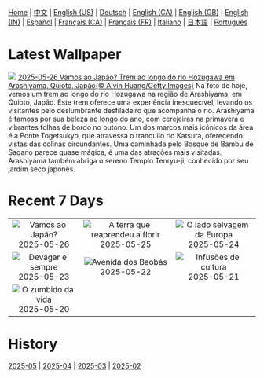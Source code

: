 [Home](../README.md) | [中文](zh-CN.md) | [English (US)](en-US.md) | [Deutsch](de-DE.md) | [English (CA)](en-CA.md) | [English (GB)](en-GB.md) | [English (IN)](en-IN.md) | [Español](es-ES.md) | [Français (CA)](fr-CA.md) | [Français (FR)](fr-FR.md) | [Italiano](it-IT.md) | [日本語](ja-JP.md) | [Português](pt-BR.md)

# Latest Wallpaper
![](https://www.bing.com/th?id=OHR.Arashiyama2025_PT-BR6176827383_UHD.jpg)
[2025-05-26 Vamos ao Japão? Trem ao longo do rio Hozugawa em Arashiyama, Quioto, Japão(© Alvin Huang/Getty Images)](https://www.bing.com/th?id=OHR.Arashiyama2025_PT-BR6176827383_UHD.jpg)
Na foto de hoje, vemos um trem ao longo do rio Hozugawa na região de Arashiyama, em Quioto, Japão. Este trem oferece uma experiência inesquecível, levando os visitantes pelo deslumbrante desfiladeiro que acompanha o rio. Arashiyama é famosa por sua beleza ao longo do ano, com cerejeiras na primavera e vibrantes folhas de bordo no outono. Um dos marcos mais icônicos da área é a Ponte Togetsukyo, que atravessa o tranquilo rio Katsura, oferecendo vistas das colinas circundantes. Uma caminhada pelo Bosque de Bambu de Sagano parece quase mágica, é uma das atrações mais visitadas. Arashiyama também abriga o sereno Templo Tenryu-ji, conhecido por seu jardim seco japonês.

# Recent 7 Days
|  |  |  |
|:---:|:---:|:---:|
| ![](https://www.bing.com/th?id=OHR.Arashiyama2025_PT-BR6176827383_400x240.jpg "Vamos ao Japão?") 2025-05-26 | ![](https://www.bing.com/th?id=OHR.ButchartFlowers_PT-BR7345483854_400x240.jpg "A terra que reaprendeu a florir") 2025-05-25 | ![](https://www.bing.com/th?id=OHR.JotunheimenPark_PT-BR4332808670_400x240.jpg "O lado selvagem da Europa") 2025-05-24 |
| ![](https://www.bing.com/th?id=OHR.ButterflyTurtle_PT-BR4108571272_400x240.jpg "Devagar e sempre") 2025-05-23 | ![](https://www.bing.com/th?id=OHR.BaobabAvenue_PT-BR2482029960_400x240.jpg "Avenida dos Baobás") 2025-05-22 | ![](https://www.bing.com/th?id=OHR.SongyangTeaGarden_PT-BR1905535535_400x240.jpg "Infusões de cultura") 2025-05-21 |
| ![](https://www.bing.com/th?id=OHR.HoneyBeeLavender_PT-BR9232518610_400x240.jpg "O zumbido da vida") 2025-05-20 |  |  |

# History
[2025-05](../archives/wallpaper/pt-BR/w_2025_05.md) | [2025-04](../archives/wallpaper/pt-BR/w_2025_04.md) | [2025-03](../archives/wallpaper/pt-BR/w_2025_03.md) | [2025-02](../archives/wallpaper/pt-BR/w_2025_02.md)
